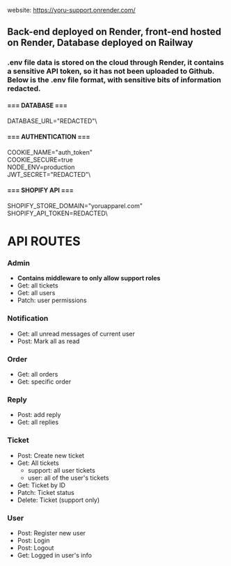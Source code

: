 website: https://yoru-support.onrender.com/

## Back-end deployed on Render, front-end hosted on Render, Database deployed on Railway

### .env file data is stored on the cloud through Render, it contains a sensitive API token, so it has not been uploaded to Github. Below is the .env file format, with sensitive bits of information redacted. 

#### === DATABASE ===
DATABASE_URL="REDACTED"\

#### === AUTHENTICATION ===
COOKIE_NAME="auth_token"\
COOKIE_SECURE=true\
NODE_ENV=production\
JWT_SECRET="REDACTED"\

#### === SHOPIFY API ===
SHOPIFY_STORE_DOMAIN="yoruapparel.com"\
SHOPIFY_API_TOKEN=REDACTED\

# API ROUTES
### Admin
- **Contains middleware to only allow support roles**
- Get: all tickets
- Get: all users
- Patch: user permissions

### Notification
- Get: all unread messages of current user
- Post: Mark all as read

### Order
- Get: all orders
- Get: specific order

### Reply
- Post: add reply
- Get: all replies

### Ticket
- Post: Create new ticket
- Get: All tickets
    - support: all user tickets
    - user: all of the user's tickets
- Get: Ticket by ID
- Patch: Ticket status
- Delete: Ticket (support only)

### User
- Post: Register new user
- Post: Login
- Post: Logout
- Get: Logged in user's info
